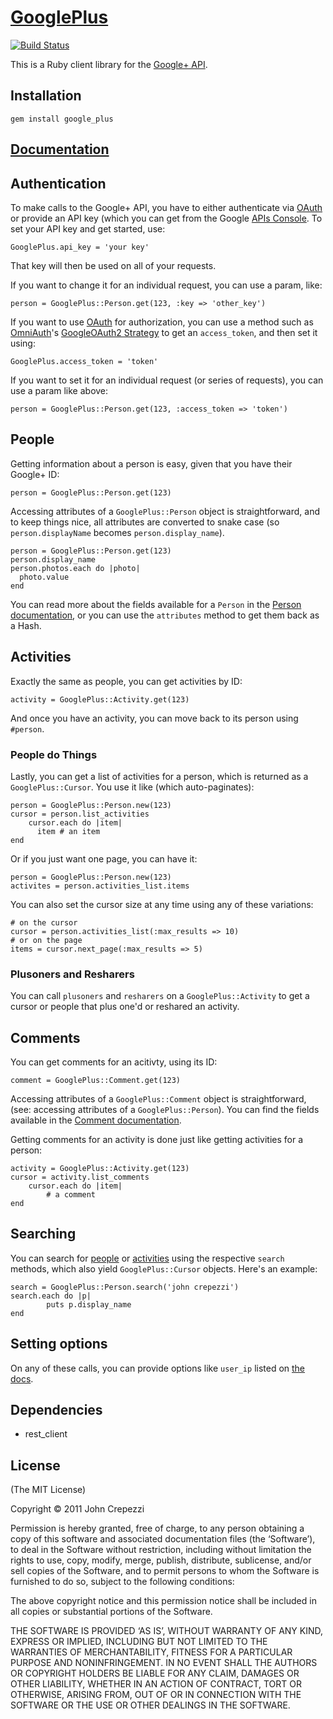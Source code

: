 # [GooglePlus](http://rubygems.org/gems/google_plus)

[![Build Status](https://secure.travis-ci.org/seejohnrun/google_plus.png)](http://travis-ci.org/seejohnrun/google_plus)

This is a Ruby client library for the [Google+ API](http://developers.google.com/+/api/).

## Installation

    gem install google_plus

## [Documentation](http://rdoc.info/gems/google_plus/file/README.md)

## Authentication

To make calls to the Google+ API, you have to either authenticate via [OAuth](http://oauth.net/) or provide an API key (which you can get from the Google [APIs Console](https://code.google.com/apis/console#access).  To set your API key and get started, use:

    GooglePlus.api_key = 'your key'

That key will then be used on all of your requests.

If you want to change it for an individual request, you can use a param, like:

    person = GooglePlus::Person.get(123, :key => 'other_key')

If you want to use [OAuth](http://oauth.net/) for authorization, you can use a method such as [OmniAuth](https://github.com/intridea/omniauth)'s [GoogleOAuth2 Strategy](http://rubydoc.info/gems/oa-oauth/0.3.0/OmniAuth/Strategies/GoogleOAuth2) to get an `access_token`, and then set it using:

    GooglePlus.access_token = 'token'

If you want to set it for an individual request (or series of requests), you can use a param like above:

    person = GooglePlus::Person.get(123, :access_token => 'token')

## People

Getting information about a person is easy, given that you have their Google+ ID:

    person = GooglePlus::Person.get(123)

Accessing attributes of a `GooglePlus::Person` object is straightforward, and to keep things nice, all attributes are converted to snake case (so `person.displayName` becomes `person.display_name`).

    person = GooglePlus::Person.get(123)
    person.display_name
    person.photos.each do |photo|
      photo.value
    end

You can read more about the fields available for a `Person` in the [Person documentation](http://developers.google.com/+/api/latest/people), or you can use the `attributes` method to get them back as a Hash.

## Activities

Exactly the same as people, you can get activities by ID:

    activity = GooglePlus::Activity.get(123)

And once you have an activity, you can move back to its person using `#person`.

### People do Things

Lastly, you can get a list of activities for a person, which is returned as a `GooglePlus::Cursor`.  You use it like (which auto-paginates):

    person = GooglePlus::Person.new(123)
    cursor = person.list_activities
		cursor.each do |item|
		  item # an item
    end

Or if you just want one page, you can have it:

    person = GooglePlus::Person.new(123)
    activites = person.activities_list.items

You can also set the cursor size at any time using any of these variations:

    # on the cursor
    cursor = person.activities_list(:max_results => 10)
    # or on the page
    items = cursor.next_page(:max_results => 5)

### Plusoners and Resharers

You can call `plusoners` and `resharers` on a `GooglePlus::Activity` to get a cursor or people that plus one'd or reshared an activity.

## Comments

You can get comments for an acitivty, using its ID:

    comment = GooglePlus::Comment.get(123)

Accessing attributes of a `GooglePlus::Comment` object is straightforward, (see: accessing attributes of a `GooglePlus::Person`).  You can find the fields available in the [Comment documentation](https://developers.google.com/+/api/latest/comments/list).

Getting comments for an activity is done just like getting activities for a person:

    activity = GooglePlus::Activity.get(123)
    cursor = activity.list_comments
		cursor.each do |item|
			# a comment
    end

## Searching

You can search for [people](https://developers.google.com/+/api/latest/people/search) or [activities](https://developers.google.com/+/api/latest/activities/search) using the respective `search` methods, which also yield `GooglePlus::Cursor` objects.  Here's an example:

    search = GooglePlus::Person.search('john crepezzi')
    search.each do |p|
			puts p.display_name
    end

## Setting options

On any of these calls, you can provide options like `user_ip` listed on [the docs](http://developers.google.com/+/api/).

## Dependencies

* rest_client

## License

(The MIT License)

Copyright © 2011 John Crepezzi

Permission is hereby granted, free of charge, to any person obtaining a copy of this software and associated documentation files (the ‘Software’), to deal in the Software without restriction, including without limitation the rights to use, copy, modify, merge, publish, distribute, sublicense, and/or sell copies of the Software, and to permit persons to whom the Software is furnished to do so, subject to the following conditions:

The above copyright notice and this permission notice shall be included in all copies or substantial portions of the Software.

THE SOFTWARE IS PROVIDED ‘AS IS’, WITHOUT WARRANTY OF ANY KIND, EXPRESS OR IMPLIED, INCLUDING BUT NOT LIMITED TO THE WARRANTIES OF MERCHANTABILITY, FITNESS FOR A PARTICULAR PURPOSE AND NONINFRINGEMENT. IN NO EVENT SHALL THE AUTHORS OR COPYRIGHT HOLDERS BE LIABLE FOR ANY CLAIM, DAMAGES OR OTHER LIABILITY, WHETHER IN AN ACTION OF CONTRACT, TORT OR OTHERWISE, ARISING FROM, OUT OF OR IN CONNECTION WITH THE SOFTWARE OR THE USE OR OTHER DEALINGS IN THE SOFTWARE. 
